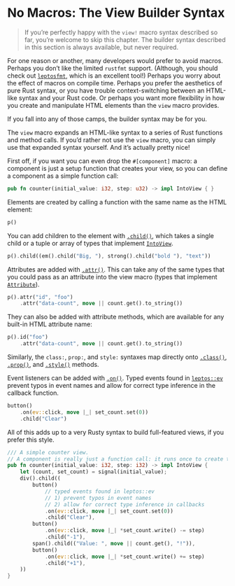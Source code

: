 # No Macros: The View Builder Syntax

> If you’re perfectly happy with the `view!` macro syntax described so far, you’re welcome to skip this chapter. The builder syntax described in this section is always available, but never required.

For one reason or another, many developers would prefer to avoid macros. Perhaps you don’t like the limited `rustfmt` support. (Although, you should check out [`leptosfmt`](https://github.com/bram209/leptosfmt), which is an excellent tool!) Perhaps you worry about the effect of macros on compile time. Perhaps you prefer the aesthetics of pure Rust syntax, or you have trouble context-switching between an HTML-like syntax and your Rust code. Or perhaps you want more flexibility in how you create and manipulate HTML elements than the `view` macro provides.

If you fall into any of those camps, the builder syntax may be for you.

The `view` macro expands an HTML-like syntax to a series of Rust functions and method calls. If you’d rather not use the `view` macro, you can simply use that expanded syntax yourself. And it’s actually pretty nice!

First off, if you want you can even drop the `#[component]` macro: a component is just a setup function that creates your view, so you can define a component as a simple function call:

```rust
pub fn counter(initial_value: i32, step: u32) -> impl IntoView { }
```

Elements are created by calling a function with the same name as the HTML element:

```rust
p()
```

You can add children to the element with [`.child()`](https://docs.rs/leptos/0.7.0-gamma3/leptos/html/trait.ElementChild.html#tymethod.child), which takes a single child or a tuple or array of types that implement [`IntoView`](https://docs.rs/leptos/0.7.0-gamma3/leptos/trait.IntoView.html).

```rust
p().child((em().child("Big, "), strong().child("bold "), "text"))
```

Attributes are added with [`.attr()`](https://docs.rs/leptos/0.7.0-gamma3/leptos/attr/custom/trait.CustomAttribute.html#method.attr). This can take any of the same types that you could pass as an attribute into the view macro (types that implement [`Attribute`](https://docs.rs/leptos/0.7.0-gamma3/leptos/attr/trait.Attribute.html)).

```rust
p().attr("id", "foo")
    .attr("data-count", move || count.get().to_string())
```

They can also be added with attribute methods, which are available for any built-in HTML attribute name:

```rust
p().id("foo")
    .attr("data-count", move || count.get().to_string())
```

Similarly, the `class:`, `prop:`, and `style:` syntaxes map directly onto [`.class()`](https://docs.rs/leptos/0.7.0-gamma3/leptos/attr/global/trait.ClassAttribute.html#tymethod.class), [`.prop()`](https://docs.rs/leptos/0.7.0-gamma3/leptos/attr/global/trait.PropAttribute.html#tymethod.prop), and [`.style()`](https://docs.rs/leptos/0.7.0-gamma3/leptos/attr/global/trait.StyleAttribute.html#tymethod.style) methods.

Event listeners can be added with [`.on()`](https://docs.rs/leptos/0.7.0-gamma3/leptos/attr/global/trait.OnAttribute.html#tymethod.on). Typed events found in [`leptos::ev`](https://docs.rs/leptos/0.7.0-gamma3/leptos/tachys/html/event/index.html) prevent typos in event names and allow for correct type inference in the callback function.

```rust
button()
    .on(ev::click, move |_| set_count.set(0))
    .child("Clear")
```

All of this adds up to a very Rusty syntax to build full-featured views, if you prefer this style.

```rust
/// A simple counter view.
// A component is really just a function call: it runs once to create the DOM and reactive system
pub fn counter(initial_value: i32, step: i32) -> impl IntoView {
    let (count, set_count) = signal(initial_value);
    div().child((
        button()
            // typed events found in leptos::ev
            // 1) prevent typos in event names
            // 2) allow for correct type inference in callbacks
            .on(ev::click, move |_| set_count.set(0))
            .child("Clear"),
        button()
            .on(ev::click, move |_| *set_count.write() -= step)
            .child("-1"),
        span().child(("Value: ", move || count.get(), "!")),
        button()
            .on(ev::click, move |_| *set_count.write() += step)
            .child("+1"),
    ))
}
```
